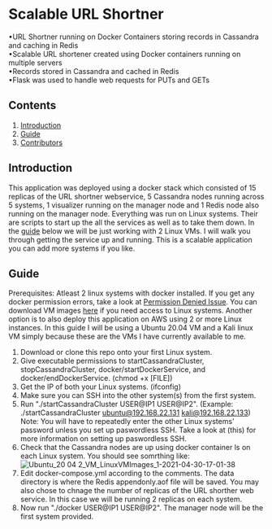 # Scalable URL Shortner

•URL Shortner running on Docker Containers storing records in Cassandra and caching in Redis<br>
•Scalable URL shortener created using Docker containers running on multiple servers <br>
•Records stored in Cassandra and cached in Redis<br>
•Flask was used to handle web requests for PUTs and GETs<br>

## Contents
1. [Introduction](#introduction)
2. [Guide](#guide)
3. [Contributors](#Contributors)

## Introduction
This application was deployed using a docker stack which consisted of 15 replicas of the URL shortner webservice, 5 Cassandra nodes running across 5 systems, 1 visualizer running on the manager node and 1 Redis node also running on the manager node. Everything was run on Linux systems. Their are scripts to start up the all the services as well as to take them down. In the [guide](#guide) below we will be just working with 2 Linux VMs. I will walk you through getting the service up and running. This is a scalable application you can add more systems if you like. 

## Guide 
Prerequisites: Atleast 2 linux systems with docker installed. If you get any docker permission errors, take a look at [Permission Denied Issue](https://stackoverflow.com/questions/48957195/how-to-fix-docker-got-permission-denied-issue). You can download VM images [here](https://www.linuxvmimages.com/) if you need access to Linux systems. Another option is to also deploy this application on AWS using 2 or more Linux instances. In this guide I will be using a Ubuntu 20.04 VM and a Kali linux VM simply because these are the VMs I have currently available to me. 
1. Download or clone this repo onto your first Linux system. 
2. Give executable permissions to startCassandraCluster, stopCassandraCluster, docker/startDockerService, and docker/endDockerService. (chmod +x [FILE])
3. Get the IP of both your Linux systems. (ifconfig)
4. Make sure you can SSH into the other system(s) from the first system. 
5. Run "./startCassandraCluster USER@IP1 USER@IP2". (Example: ./startCassandraCluster ubuntu@192.168.22.131 kali@192.168.22.133) Note: You will have to repeatedly enter the other Linux systems' password unless you set up paswordless SSH. Take a look at (this) for more information on setting up paswordless SSH.
6. Check that the Cassandra nodes are up using docker container ls on each Linux system. You should see somrthing like:
![Ubuntu_20 04 2_VM_LinuxVMImages_1-2021-04-30-17-01-38](https://user-images.githubusercontent.com/66569506/116753973-fba5b000-a9d5-11eb-992a-bd22d0466b98.png)
7. Edit docker-compose.yml according to the comments. The data directory is where the Redis appendonly.aof file will be saved. You may also chose to chnage the number of replicas of the URL shorther web service. In this case we will be running 2 replicas on each system.
8. Now run "./docker USER@IP1 USER@IP2". The manager node will be the first system provided. 

